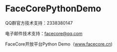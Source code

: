 FaceCorePythonDemo
==================
QQ群官方技术支持：2338380147

电子邮件技术支持：facecore@qq.com

FaceCore开放平台Python Demo（www.facecore.cn)

